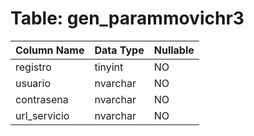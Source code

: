 # Table: gen_parammovichr3

| Column Name | Data Type | Nullable |
|-------------|-----------|----------|
| registro | tinyint | NO |
| usuario | nvarchar | NO |
| contrasena | nvarchar | NO |
| url_servicio | nvarchar | NO |
